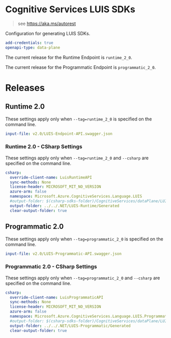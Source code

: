 # Cognitive Services LUIS SDKs

> see https://aka.ms/autorest

Configuration for generating LUIS SDKs.

``` yaml
add-credentials: true
openapi-type: data-plane
```

The current release for the Runtime Endpoint is `runtime_2_0`.

The current release for the Programmatic Endpoint is `programmatic_2_0`.

# Releases

## Runtime 2.0
These settings apply only when `--tag=runtime_2_0` is specified on the command line.

``` yaml $(tag) == 'runtime_2_0'
input-file: v2.0/LUIS-Endpoint-API.swagger.json
```

### Runtime 2.0 - CSharp Settings
These settings apply only when `--tag=runtime_2_0` and `--csharp` are specified on the command line.
``` yaml $(tag) == 'runtime_2_0' && $(csharp)
csharp:
  override-client-name: LuisRuntimeAPI
  sync-methods: None
  license-header: MICROSOFT_MIT_NO_VERSION
  azure-arm: false
  namespace: Microsoft.Azure.CognitiveServices.Language.LUIS
  #output-folder: $(csharp-sdks-folder)/CognitiveServices/dataPlane/LUIS/LUIS-Runtime/Generated
  output-folder: ../../.NET/LUIS-Runtime/Generated
  clear-output-folder: true
```

## Programmatic 2.0
These settings apply only when `--tag=programmatic_2_0` is specified on the command line.

``` yaml $(tag) == 'programmatic_2_0'
input-file: v2.0/LUIS-Programmatic-API.swagger.json
```

### Programmatic 2.0 - CSharp Settings
These settings apply only when `--tag=programmatic_2_0` and `--csharp` are specified on the command line.
``` yaml $(tag) == 'programmatic_2_0' && $(csharp)
csharp:
  override-client-name: LuisProgrammaticAPI
  sync-methods: None
  license-header: MICROSOFT_MIT_NO_VERSION
  azure-arm: false
  namespace: Microsoft.Azure.CognitiveServices.Language.LUIS.Programmatic
  #output-folder: $(csharp-sdks-folder)/CognitiveServices/dataPlane/LUIS/LUIS-Programmatic/Generated
  output-folder: ../../.NET/LUIS-Programmatic/Generated
  clear-output-folder: true
```